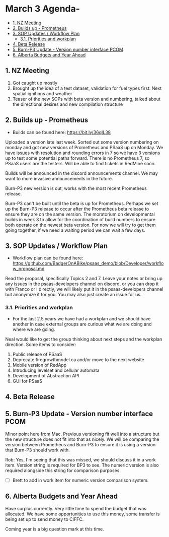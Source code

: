 # March 3 Agenda- 
- [1. NZ Meeting](#1-nz-meeting)
- [2. Builds up - Prometheus](#2-builds-up---prometheus)
- [3. SOP Updates / Workflow Plan](#3-sop-updates--workflow-plan)
  - [3.1. Priorities and workplan](#31-priorities-and-workplan)
- [4. Beta Release](#4-beta-release)
- [5. Burn-P3 Update - Version number interface PCOM](#5-burn-p3-update---version-number-interface-pcom)
- [6. Alberta Budgets and Year Ahead](#6-alberta-budgets-and-year-ahead)

## 1. NZ Meeting

1. Got caught up mostly
2. Brought up the idea of a test dataset, validation for fuel types first. Next spatial ignitions and weather
3. Teaser of the new SOPs with beta version and numbering, talked about the directional desires and new compilation structure

## 2. Builds up - Prometheus

- Builds can be found here: https://bit.ly/36qIL38

Uploaded a version late last week. Sorted out some version numbering on monday and got new versions of Prometheus and PSaaS up on Monday. We have issues with resolution and rounding errors in 7 so we have 3 versions up to test some potential paths forward. There is no Prometheus 7, so PSaaS users are the testers. Will be able to find tickets in RedMine soon.

Builds will be announced in the discord announcements channel. We may want to more invasive announcements in the future.

Burn-P3 new version is out, works with the most recent Prometheus release.

Burn-P3 can't be built until the beta is up for Prometheus. Perhaps we set up the Burn-P3 release to occur after the Prometheus beta release to ensure they are on the same version. The moratorium on developmental builds in week 3 to allow for the coordination of build numbers to ensure both operate on the newest beta version. For now we will try to get them going together, if we need a waiting period we can wait a few days.

## 3. SOP Updates / Workflow Plan

- Workflow plan can be found here: https://github.com/BadgerOnABike/psaas_demo/blob/Developer/workflow_proposal.md

Read the proposal, specifically Topics 2 and 7. Leave your notes or bring up any issues in the psaas-developers channel on discord, or you can drop it with Franco or I directly, we will likely put it in the psaas-developers channel but anonymize it for you. You may also just create an issue for us.

### 3.1. Priorities and workplan

- For the last 2.5 years we have had a workplan and we should have another in case external groups are curious what we are doing and where we are going.

Neal would like to get the group thinking about next steps and the workplan direction. Some items to consider:

1. Public release of PSaaS
2. Deprecate firegrowthmodel.ca and/or move to the next website
3. Mobile version of RedApp
4. Introducing levelset and cellular automata
5. Development of Abstraction API
6. GUI for PSaaS

## 4. Beta Release



## 5. Burn-P3 Update - Version number interface PCOM

Minor point here from Mac. Previous versioning fit well into a structure but the new structure does not fit into that as nicely. We will be comparing the version between Prometheus and Burn-P3 to ensure it is using a version that Burn-P3 should work with. 

Rob: Yes, I'm seeing that this was missed, we should discuss it in a work item. Version string is required for BP3 to see. The numeric version is also required alongside this string for comparison purposes.

- [ ] Brett to add in work item for numeric version comparison system.

## 6. Alberta Budgets and Year Ahead

Have surplus currently. Very little time to spend the budget that was allocated. We have some opportunities to use this money, some transfer is being set up to send money to CIFFC.

Coming year is a big question mark at this time. 